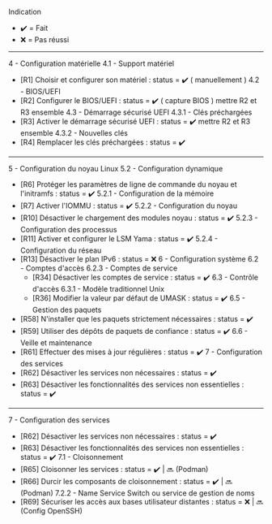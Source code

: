   Indication
-    ✔️ = Fait
-    ❌ = Pas réussi


---

 4 - Configuration matérielle
  4.1 - Support matériel
  - [R1] Choisir et configurer son matériel : status = ✔️ ( manuellement )
  4.2 - BIOS/UEFI
  - [R2] Configurer le BIOS/UEFI : status = ✔️ ( capture BIOS ) mettre R2 et R3 ensemble
  4.3 - Démarrage sécurisé UEFI
   4.3.1 - Clés préchargées
  - [R3] Activer le démarrage sécurisé UEFI : status = ✔️  mettre R2 et R3 ensemble
   4.3.2 - Nouvelles clés
  - [R4] Remplacer les clés préchargées : status = ✔️

---

 5 - Configuration du noyau Linux
  5.2 - Configuration dynamique
  - [R6] Protéger les paramètres de ligne de commande du noyau et l'initramfs : status = ✔️
   5.2.1 - Configuration de la mémoire
  - [R7] Activer l'IOMMU : status = ✔️
   5.2.2 - Configuration du noyau
  - [R10] Désactiver le chargement des modules noyau : status = ✔️
   5.2.3 - Configuration des processus
  - [R11] Activer et configurer le LSM Yama : status = ✔️
   5.2.4 - Configuration du réseau
  - [R13] Désactiver le plan IPv6 : status = ❌
6 - Configuration système
  6.2 - Comptes d'accès
    6.2.3 - Comptes de service
    - [R34] Désactiver les comptes de service : status = ✔️
  6.3 - Contrôle d'accès
    6.3.1 - Modèle traditionnel Unix
    - [R36] Modifier la valeur par défaut de UMASK : status = ✔️
  6.5 - Gestion des paquets
  - [R58] N'installer que les paquets strictement nécessaires : status = ✔️
  - [R59] Utiliser des dépôts de paquets de confiance : status = ✔️
   6.6 - Veille et maintenance
  - [R61] Effectuer des mises à jour régulières : status = ✔️
  7 - Configuration des services
  - [R62] Désactiver les services non nécessaires : status = ✔️
  - [R63] Désactiver les fonctionnalités des services non essentielles : status = ✔️
---

 7 - Configuration des services
  - [R62] Désactiver les services non nécessaires : status = ✔️
  - [R63] Désactiver les fonctionnalités des services non essentielles : status = ✔️
  7.1 - Cloisonnement
  - [R65] Cloisonner les services : status = ✔️ | 🔜 (Podman)
  - [R66] Durcir les composants de cloisonnement : status = ✔️ | 🔜 (Podman)
   7.2.2 - Name Service Switch ou service de gestion de noms
  - [R69] Sécuriser les accès aux bases utilisateur distantes : status = ❌ | 🔜 (Config OpenSSH)